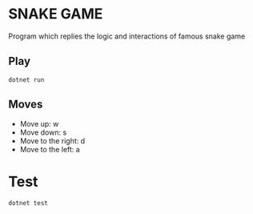 # SNAKE GAME

Program which replies the logic and interactions of famous snake game

## Play
`dotnet run`

## Moves
- Move up:  w
- Move down: s
- Move to the right: d
- Move to the left: a

# Test
`dotnet test`